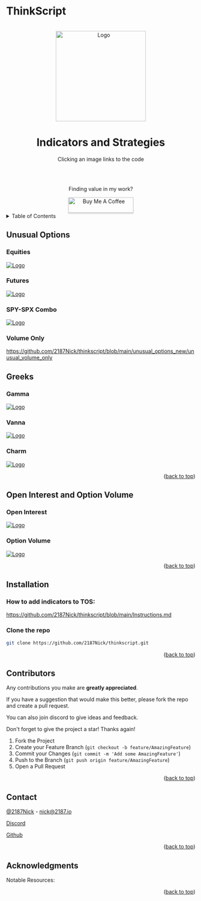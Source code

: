 # ThinkScript

<a name="readme-top"></a>

<!-- PROJECT LOGO -->
<br />
<div align="center">
  <a href="https://2187.io">
    <img src="images/2187logo.png" alt="Logo" width="240" height="240">
  </a>

  <h1 align="center">Indicators and Strategies</h1>
  <p>Clicking an image links to the code</p>
  <br></br>
  <p>Finding value in my work?</p>
  <a href="https://www.buymeacoffee.com/2187Nick" target="_blank"><img src="https://www.buymeacoffee.com/assets/img/custom_images/orange_img.png" alt="Buy Me A Coffee" style="height: 41px !important;width: 174px !important;box-shadow: 0px 3px 2px 0px rgba(190, 190, 190, 0.5) !important;-webkit-box-shadow: 0px 3px 2px 0px rgba(190, 190, 190, 0.5) !important;" ></a>
</div>

<!-- TABLE OF CONTENTS -->
<details>
  <summary>Table of Contents</summary>
  <ol>
    <li>
      <a href="#unusual-options">Unusual Options</a>
       <ul>
         <li><a href="#Equities">Equities</a></li>
         <li><a href="#Futures">Futures</a></li>
         <li><a href="#spy-spx-combo">SPY-SPX Combo</a></li>
          <li><a href="#volume-only">Volume Only</a></li>
      </ul>
    </li>
    <li>
      <a href="#greeks">Greeks</a>
       <ul>
         <li><a href="#gamma">Gamma</a></li>
         <li><a href="#vanna">Vanna</a></li>
         <li><a href="#charm">Charm</a></li>
      </ul>
    </li>
    <li>
      <a href="#open-interest-volume">Open Interest and Option Volume</a>
      <ul>
        <li><a href="#open-interest">Open Interest</a></li>
        <li><a href="#option-volume">Option Volume</a></li>
      </ul>
    </li>
    <li><a href="#contributors">Contributors</a></li>
    <li><a href="#contact">Contact</a></li>
    <li><a href="#acknowledgments">Acknowledgments</a></li>
  </ol>
</details>



<!-- Unusual Options -->
## Unusual Options

### Equities
<a href="https://github.com/2187Nick/thinkscript/blob/main/unusual_options_new/unusual_options_new">
    <img src="images/spy_uoa.png" alt="Logo">
</a>

### Futures
<a href="https://github.com/2187Nick/thinkscript/blob/main/unusual_options_new/unusual_options_ES">
    <img src="images/es-futures-options.png" alt="Logo">
</a>

### SPY-SPX Combo
<a href="[https://github.com/2187Nick/thinkscript/blob/main/unusual_options_new/unusual_options_new](https://github.com/2187Nick/thinkscript/tree/main/unusual_options_new/spy_spx_combo)">
    <img src="images/spy-spx-combo.png" alt="Logo">
</a>

### Volume Only
https://github.com/2187Nick/thinkscript/blob/main/unusual_options_new/unusual_volume_only



<!-- Greeks -->
## Greeks

### Gamma
<a href="https://github.com/2187Nick/thinkscript/tree/main/gex_chart/lower">
    <img src="images/gamma-exposure-horizontal.png" alt="Logo">
</a>
    
### Vanna
<a href="https://github.com/2187Nick/thinkscript/tree/main/vanna/vanna_chart">
    <img src="images/vanna-exposure-horizontal.png" alt="Logo">
</a>

### Charm
<a href="https://github.com/2187Nick/thinkscript/tree/main/charm">
    <img src="images/charm-option-chain.png" alt="Logo">
</a>
    

<p align="right">(<a href="#readme-top">back to top</a>)</p>



<!-- Open Interest and Option Volume -->
## Open Interest and Option Volume

### Open Interest
<a href="https://github.com/2187Nick/thinkscript/tree/main/option_volume_and_openInterest_vertical_axis">
    <img src="images/spy-open-interest.png" alt="Logo">
</a>

### Option Volume
<a href="https://github.com/2187Nick/thinkscript/tree/main/option_volume_and_openInterest_vertical_axis/es_nq">
    <img src="images/es-vertical-volume-oi.png" alt="Logo">
</a>

<p align="right">(<a href="#readme-top">back to top</a>)</p>

## Installation

### How to add indicators to TOS:

https://github.com/2187Nick/thinkscript/blob/main/Instructions.md

### Clone the repo
   ```sh
   git clone https://github.com/2187Nick/thinkscript.git
   ```



<p align="right">(<a href="#readme-top">back to top</a>)</p>

<!-- CONTRIBUTORS -->
## Contributors

Any contributions you make are **greatly appreciated**.

If you have a suggestion that would make this better, please fork the repo and create a pull request.

You can also join discord to give ideas and feedback.

Don't forget to give the project a star! Thanks again!

1. Fork the Project
2. Create your Feature Branch (`git checkout -b feature/AmazingFeature`)
3. Commit your Changes (`git commit -m 'Add some AmazingFeature'`)
4. Push to the Branch (`git push origin feature/AmazingFeature`)
5. Open a Pull Request

<p align="right">(<a href="#readme-top">back to top</a>)</p>


<!-- CONTACT -->
## Contact

  [@2187Nick](https://twitter.com/2187Nick) - nick@2187.io

  [Discord](https://discord.com/invite/vxKepZ6XNC)

  [Github](https://github.com/2187Nick)

<p align="right">(<a href="#readme-top">back to top</a>)</p>



<!-- ACKNOWLEDGMENTS -->
## Acknowledgments

Notable Resources:



<p align="right">(<a href="#readme-top">back to top</a>)</p>

